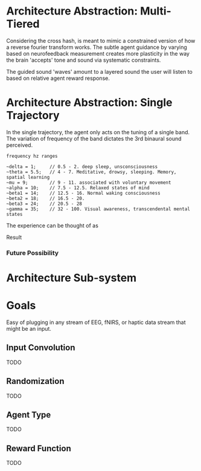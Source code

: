 # Architecture Abstraction: Multi-Tiered

Considering the cross hash, is meant to mimic a constrained version of how a reverse fourier transform works. The subtle agent guidance by varying based on neurofeedback measurement creates more plasticity in the way the brain 'accepts' tone and sound via systematic constraints.



The guided sound 'waves' amount to a layered sound the user will listen to based on relative agent reward response.

# Architecture Abstraction: Single Trajectory

In the single trajectory, the agent only acts on the tuning of a single band. The variation of frequency of the band dictates the 3rd binaural sound perceived.

```
frequency hz ranges

~delta = 1;     // 0.5 - 2. deep sleep, unsconsciousness
~theta = 5.5;   // 4 - 7. Meditative, drowsy, sleeping. Memory, spatial learning
~mu = 9;        // 9 - 11. associated with voluntary movement
~alpha = 10;    // 7.5 - 12.5. Relaxed states of mind
~beta1 = 14;    // 12.5 - 16. Normal waking consciousness
~beta2 = 18;    // 16.5 - 20.
~beta3 = 24;    // 20.5 - 28
~gamma = 35;    // 32 - 100. Visual awareness, transcendental mental states
```

The experience can be thought of as 


Result

### Future Possibility


# Architecture Sub-system


# Goals
Easy of plugging in any stream of EEG, fNIRS, or haptic data stream that might be an input.

## Input Convolution
TODO

## Randomization
TODO

## Agent Type
TODO

## Reward Function
TODO
